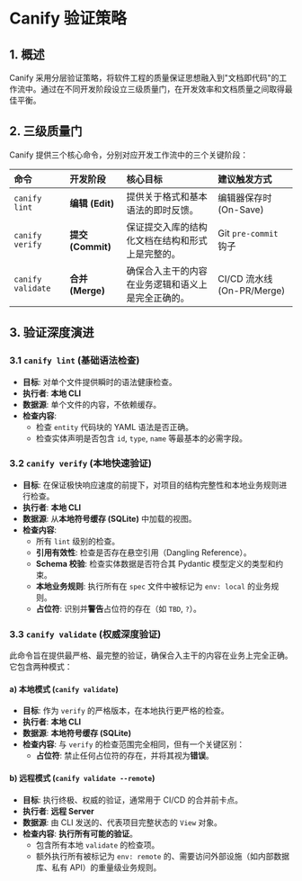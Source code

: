 # Canify 验证策略

## 1. 概述

Canify 采用分层验证策略，将软件工程的质量保证思想融入到"文档即代码"的工作流中。通过在不同开发阶段设立三级质量门，在开发效率和文档质量之间取得最佳平衡。

## 2. 三级质量门

Canify 提供三个核心命令，分别对应开发工作流中的三个关键阶段：

| 命令              | 开发阶段          | 核心目标                                           | 建议触发方式               |
| :---------------- | :---------------- | :------------------------------------------------- | :------------------------- |
| `canify lint`     | **编辑 (Edit)**   | 提供关于格式和基本语法的即时反馈。                 | 编辑器保存时 (On-Save)     |
| `canify verify`   | **提交 (Commit)** | 保证提交入库的结构化文档在结构和形式上是完整的。   | Git `pre-commit` 钩子      |
| `canify validate` | **合并 (Merge)**  | 确保合入主干的内容在业务逻辑和语义上是完全正确的。 | CI/CD 流水线 (On-PR/Merge) |

## 3. 验证深度演进

### 3.1 `canify lint` (基础语法检查)

-   **目标**: 对单个文件提供瞬时的语法健康检查。
-   **执行者**: **本地 CLI**
-   **数据源**: 单个文件的内容，不依赖缓存。
-   **检查内容**:
    -   检查 `entity` 代码块的 YAML 语法是否正确。
    -   检查实体声明是否包含 `id`, `type`, `name` 等最基本的必需字段。

### 3.2 `canify verify` (本地快速验证)

-   **目标**: 在保证极快响应速度的前提下，对项目的结构完整性和本地业务规则进行检查。
-   **执行者**: **本地 CLI**
-   **数据源**: 从**本地符号缓存 (SQLite)** 中加载的视图。
-   **检查内容**:
    -   所有 `lint` 级别的检查。
    -   **引用有效性**: 检查是否存在悬空引用（Dangling Reference）。
    -   **Schema 校验**: 检查实体数据是否符合其 Pydantic 模型定义的类型和约束。
    -   **本地业务规则**: 执行所有在 `spec` 文件中被标记为 `env: local` 的业务规则。
    -   **占位符**: 识别并**警告**占位符的存在（如 `TBD`, `?`）。

### 3.3 `canify validate` (权威深度验证)

此命令旨在提供最严格、最完整的验证，确保合入主干的内容在业务上完全正确。它包含两种模式：

#### a) 本地模式 (`canify validate`)

-   **目标**: 作为 `verify` 的严格版本，在本地执行更严格的检查。
-   **执行者**: **本地 CLI**
-   **数据源**: **本地符号缓存 (SQLite)**
-   **检查内容**: 与 `verify` 的检查范围完全相同，但有一个关键区别：
    -   **占位符**: 禁止任何占位符的存在，并将其视为**错误**。

#### b) 远程模式 (`canify validate --remote`)

-   **目标**: 执行终极、权威的验证，通常用于 CI/CD 的合并前卡点。
-   **执行者**: **远程 Server**
-   **数据源**: 由 CLI 发送的、代表项目完整状态的 `View` 对象。
-   **检查内容**: **执行所有可能的验证**。
    -   包含所有本地 `validate` 的检查项。
    -   额外执行所有被标记为 `env: remote` 的、需要访问外部设施（如内部数据库、私有 API）的重量级业务规则。
